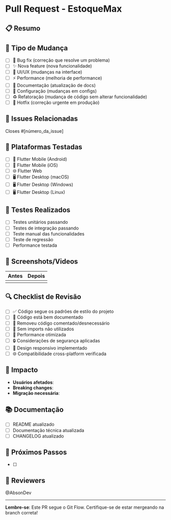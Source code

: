 # Pull Request - EstoqueMax

## 📋 Resumo
<!-- Descreva brevemente o que foi implementado/corrigido -->

## 🎯 Tipo de Mudança
- [ ] 🐛 Bug fix (correção que resolve um problema)
- [ ] ✨ Nova feature (nova funcionalidade)
- [ ] 💄 UI/UX (mudanças na interface)
- [ ] ⚡ Performance (melhoria de performance)
- [ ] 📝 Documentação (atualização de docs)
- [ ] 🔧 Configuração (mudanças em configs)
- [ ] ♻️ Refatoração (mudança de código sem alterar funcionalidade)
- [ ] 🚨 Hotfix (correção urgente em produção)

## 🔗 Issues Relacionadas
<!-- Referencie as issues que este PR resolve -->
Closes #[número_da_issue]

## 📱 Plataformas Testadas
- [ ] 📱 Flutter Mobile (Android)
- [ ] 📱 Flutter Mobile (iOS)
- [ ] 🌐 Flutter Web
- [ ] 🖥️ Flutter Desktop (macOS)
- [ ] 🖥️ Flutter Desktop (Windows)
- [ ] 🖥️ Flutter Desktop (Linux)

## 🧪 Testes Realizados
<!-- Descreva os testes que foram feitos -->
- [ ] Testes unitários passando
- [ ] Testes de integração passando
- [ ] Teste manual das funcionalidades
- [ ] Teste de regressão
- [ ] Performance testada

## 📸 Screenshots/Videos
<!-- Adicione screenshots ou vídeos das mudanças (se aplicável) -->

| Antes | Depois |
|-------|--------|
| <!-- Screenshot/descrição do estado anterior --> | <!-- Screenshot/descrição do novo estado --> |

## 🔍 Checklist de Revisão
- [ ] ✅ Código segue os padrões de estilo do projeto
- [ ] 📝 Código está bem documentado
- [ ] 🧹 Removeu código comentado/desnecessário
- [ ] 🚫 Sem imports não utilizados
- [ ] 🎯 Performance otimizada
- [ ] 🔒 Considerações de segurança aplicadas
- [ ] 📱 Design responsivo implementado
- [ ] 🌐 Compatibilidade cross-platform verificada

## 🚀 Impacto
<!-- Descreva o impacto desta mudança -->
- **Usuários afetados**: <!-- ex: Todos os usuários, apenas admins, etc -->
- **Breaking changes**: <!-- Sim/Não e explicação -->
- **Migração necessária**: <!-- Sim/Não e instruções -->

## 📚 Documentação
<!-- Links para documentação relacionada -->
- [ ] README atualizado
- [ ] Documentação técnica atualizada
- [ ] CHANGELOG atualizado

## 🔄 Próximos Passos
<!-- O que precisa ser feito após este PR ser mergeado -->
- [ ] <!-- Lista de tarefas futuras -->

## 👥 Reviewers
<!-- Marque os reviewers recomendados -->
@AbsonDev

---
<!-- Template criado para manter qualidade e consistência no desenvolvimento -->
**Lembre-se**: Este PR segue o Git Flow. Certifique-se de estar mergeando na branch correta! 